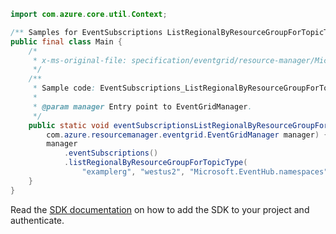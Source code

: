 ```java
import com.azure.core.util.Context;

/** Samples for EventSubscriptions ListRegionalByResourceGroupForTopicType. */
public final class Main {
    /*
     * x-ms-original-file: specification/eventgrid/resource-manager/Microsoft.EventGrid/stable/2021-12-01/examples/EventSubscriptions_ListRegionalByResourceGroupForTopicType.json
     */
    /**
     * Sample code: EventSubscriptions_ListRegionalByResourceGroupForTopicType.
     *
     * @param manager Entry point to EventGridManager.
     */
    public static void eventSubscriptionsListRegionalByResourceGroupForTopicType(
        com.azure.resourcemanager.eventgrid.EventGridManager manager) {
        manager
            .eventSubscriptions()
            .listRegionalByResourceGroupForTopicType(
                "examplerg", "westus2", "Microsoft.EventHub.namespaces", null, null, Context.NONE);
    }
}
```

Read the [SDK documentation](https://github.com/Azure/azure-sdk-for-java/blob/azure-resourcemanager-eventgrid_1.1.0/sdk/eventgrid/azure-resourcemanager-eventgrid/README.md) on how to add the SDK to your project and authenticate.

